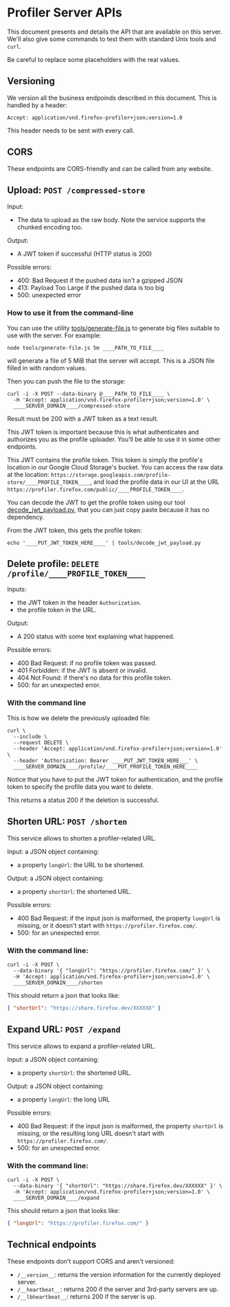 # Profiler Server APIs

This document presents and details the API that are available on this server.
We'll also give some commands to test them with standard Unix tools and `curl`.

Be careful to replace some placeholders with the real values.

## Versioning

We version all the business endpoinds described in this document. This is
handled by a header:

```
Accept: application/vnd.firefox-profiler+json;version=1.0
```

This header needs to be sent with every call.

## CORS

These endpoints are CORS-friendly and can be called from any website.

## Upload: `POST /compressed-store`

Input:

- The data to upload as the raw body. Note the service supports the chunked
  encoding too.

Output:

- A JWT token if successful (HTTP status is 200)

Possible errors:

- 400: Bad Request if the pushed data isn't a gzipped JSON
- 413: Payload Too Large if the pushed data is too big
- 500: unexpected error

### How to use it from the command-line

You can use the utility [tools/generate-file.js](../tools/generate-file.js) to generate
big files suitable to use with the server. For example:

```
node tools/generate-file.js 5m ____PATH_TO_FILE____
```

will generate a file of 5 MiB that the server will accept. This is a JSON file
filled in with random values.

Then you can push the file to the storage:

```
curl -i -X POST --data-binary @____PATH_TO_FILE____ \
  -H 'Accept: application/vnd.firefox-profiler+json;version=1.0' \
  ____SERVER_DOMAIN____/compressed-store
```

Result must be 200 with a JWT token as a text result.

This JWT token is important because this is what authenticates and authorizes you
as the profile uploader. You'll be able to use it in some other endpoints.

This JWT contains the profile token. This token is simply the profile's location
in our Google Cloud Storage's bucket. You can access the raw data at the location:
`https://storage.googleapis.com/profile-store/____PROFILE_TOKEN____`, and load the
profile data in our UI at the URL
`https://profiler.firefox.com/public/____PROFILE_TOKEN____`.

You can decode the JWT to get the profile token using our tool
[decode_jwt_payload.py](https://github.com/firefox-devtools/profiler-server/blob/master/tools/decode_jwt_payload.py),
that you can just copy paste because it has no dependency.

From the JWT token, this gets the profile token:

```
echo '____PUT_JWT_TOKEN_HERE____' | tools/decode_jwt_payload.py
```

## Delete profile: `DELETE /profile/____PROFILE_TOKEN____`

Inputs:

- the JWT token in the header `Authorization`.
- the profile token in the URL.

Output:

- A 200 status with some text explaining what happened.

Possible errors:

- 400 Bad Request: if no profile token was passed.
- 401 Forbidden: if the JWT is absent or invalid.
- 404 Not Found: if there's no data for this profile token.
- 500: for an unexpected error.

### With the command line

This is how we delete the previously uploaded file:

```
curl \
  --include \
  --request DELETE \
  --header 'Accept: application/vnd.firefox-profiler+json;version=1.0' \
  --header 'Authorization: Bearer ____PUT_JWT_TOKEN_HERE___' \
  ____SERVER_DOMAIN____/profile/____PUT_PROFILE_TOKEN_HERE____
```

Notice that you have to put the JWT token for authentication, and the profile
token to specify the profile data you want to delete.

This returns a status 200 if the deletion is successful.

## Shorten URL: `POST /shorten`

This service allows to shorten a profiler-related URL.

Input: a JSON object containing:

- a property `longUrl`: the URL to be shortened.

Output: a JSON object containing:

- a property `shortUrl`: the shortened URL.

Possible errors:

- 400 Bad Request: if the input json is malformed, the property `longUrl` is
  missing, or it doesn't start with `https://profiler.firefox.com/`.
- 500: for an unexpected error.

### With the command line:

```
curl -i -X POST \
  --data-binary '{ "longUrl": "https://profiler.firefox.com/" }' \
  -H 'Accept: application/vnd.firefox-profiler+json;version=1.0' \
  ____SERVER_DOMAIN____/shorten
```

This should return a json that looks like:

```json
{ "shortUrl": "https://share.firefox.dev/XXXXXX" }
```

## Expand URL: `POST /expand`

This service allows to expand a profiler-related URL.

Input: a JSON object containing:

- a property `shortUrl`: the shortened URL.

Output: a JSON object containing:

- a property `longUrl`: the long URL

Possible errors:

- 400 Bad Request: if the input json is malformed, the property `shortUrl` is
  missing, or the resulting long URL doesn't start with `https://profiler.firefox.com/`.
- 500: for an unexpected error.

### With the command line:

```
curl -i -X POST \
  --data-binary '{ "shortUrl": "https://share.firefox.dev/XXXXXX" }' \
  -H 'Accept: application/vnd.firefox-profiler+json;version=1.0' \
  ____SERVER_DOMAIN____/expand
```

This should return a json that looks like:

```json
{ "longUrl": "https://profiler.firefox.com/" }
```

## Technical endpoints

These endpoints don't support CORS and aren't versioned:

- `/__version__`: returns the version information for the currently deployed
  server.
- `/__heartbeat__`: returns 200 if the server and 3rd-party servers are up.
- `/__lbheartbeat__`: returns 200 if the server is up.
